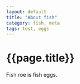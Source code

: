 ```yaml
---
layout: default
title: "About fish"
category: fish, meta
tags: test, eggs
---
```

# {{page.title}}

Fish roe is fish eggs.
